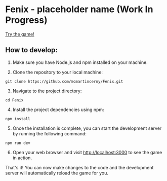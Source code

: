 # Fenix - placeholder name (Work In Progress)


[Try the game!](https://mcmartincerny.github.io/Fenix/) 

## How to develop:

1. Make sure you have Node.js and npm installed on your machine.

2. Clone the repository to your local machine:
  ```
  git clone https://github.com/mcmartincerny/Fenix.git
  ```

3. Navigate to the project directory:
  ```
  cd Fenix
  ```

4. Install the project dependencies using npm:
  ```
  npm install
  ```

5. Once the installation is complete, you can start the development server by running the following command:
  ```
  npm run dev
  ```

6. Open your web browser and visit [http://localhost:3000](http://localhost:3000) to see the game in action.

That's it! You can now make changes to the code and the development server will automatically reload the game for you.
